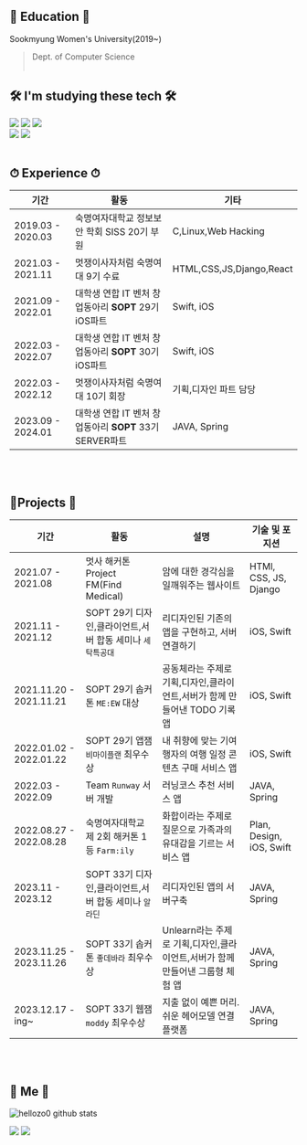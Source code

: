 
## 🏫 Education 🏫

Sookmyung Women's University(2019~)
> Dept. of Computer Science
<br><br>

##  🛠 I'm studying these tech 🛠
  <img src="https://img.shields.io/badge/Java-007396?style=flat-square&logo=Java&logoColor=white"/></a>
  <img src="https://img.shields.io/badge/Spring-6DB33F?style=flat-square&logo=Spring&logoColor=white"/></a>
  <img src="https://img.shields.io/badge/SpringBoot-6DB33F?style=flat-square&logo=SpringBoot&logoColor=white"/></a>
  <br>
  <img src="https://img.shields.io/badge/MySQL-4479A1?style=flat-square&logo=MySQL&logoColor=white"/></a>
  <img src="https://img.shields.io/badge/Swift-FA7343?style=flat-square&logo=Swift&logoColor=white"/></a>
<br><br>

## ⏱ Experience ⏱
  |기간|활동|기타|
  |---|----|---|
  |2019.03 - 2020.03|숙명여자대학교 정보보안 학회 SISS 20기 부원|C,Linux,Web Hacking|
  |2021.03 - 2021.11|멋쟁이사자처럼 숙명여대 9기 수료|HTML,CSS,JS,Django,React|
  |2021.09 - 2022.01|대학생 연합 IT 벤처 창업동아리 **SOPT** 29기 iOS파트|Swift, iOS|
  |2022.03 - 2022.07|대학생 연합 IT 벤처 창업동아리 **SOPT** 30기 iOS파트|Swift, iOS|
  |2022.03 - 2022.12|멋쟁이사자처럼 숙명여대 10기 회장|기획,디자인 파트 담당|
  |2023.09 - 2024.01|대학생 연합 IT 벤처 창업동아리 **SOPT** 33기 SERVER파트|JAVA, Spring|


<br><br>

## 📱Projects 📱
|기간|활동|설명|기술 및 포지션|
|---|----|---|---|
|2021.07 - 2021.08|멋사 해커톤 Project FM(Find Medical)|암에 대한 경각심을 일깨워주는 웹사이트 |HTMl, CSS, JS, Django|
|2021.11 - 2021.12|SOPT 29기 디자인,클라이언트,서버 합동 세미나 `세탁특공대`|리디자인된 기존의 앱을 구현하고, 서버 연결하기|iOS, Swift|
|2021.11.20  - 2021.11.21|SOPT 29기 솝커톤 `ME:EW` 대상|공동체라는 주제로 기획,디자인,클라이언트,서버가 함께 만들어낸 TODO 기록 앱|iOS, Swift|
|2022.01.02  - 2022.01.22|SOPT 29기 앱잼 `비마이플랜` 최우수상|내 취향에 맞는 기여행자의 여행 일정 콘텐츠 구매 서비스 앱|iOS, Swift|
|2022.03 - 2022.09|Team `Runway` 서버 개발|러닝코스 추천 서비스 앱|JAVA, Spring|
|2022.08.27 - 2022.08.28|숙명여자대학교 제 2회 해커톤 1등 `Farm:ily`|화합이라는 주제로 질문으로 가족과의 유대감을 기르는 서비스 앱|Plan, Design, iOS, Swift|
|2023.11 - 2023.12|SOPT 33기 디자인,클라이언트,서버 합동 세미나 `알라딘`|리디자인된 앱의 서버구축|JAVA, Spring|
|2023.11.25 - 2023.11.26|SOPT 33기 솝커톤 `좋데바라` 최우수상|Unlearn라는 주제로 기획,디자인,클라이언트,서버가 함께 만들어낸 그룹형 체험 앱|JAVA, Spring|
|2023.12.17 - ing~ |SOPT 33기 웹잼 `moddy` 최우수상|지출 없이 예쁜 머리. 쉬운 헤어모델 연결 플랫폼|JAVA, Spring|

<br><br>
 
## 🍒 Me 🍒 

 ![hellozo0 github stats](https://github-readme-stats.vercel.app/api?username=hellozo0&show_icons=true)


 <a href="https://hellozo0.tistory.com/"><img src="https://img.shields.io/badge/Tech%20Blog-11B48A?style=flat-square&logo=Vimeo&logoColor=white&link=https://hellozo0.tistory.com/"/></a>
  <a href="mailto:ahju0011@gmail.com"><img src="https://img.shields.io/badge/Gmail-d14836?style=flat-square&logo=ahju0011@gmail.com&logoColor=white&link=ahju0011@gmail.com"/></a>
